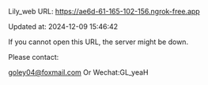 Lily_web URL: https://ae6d-61-165-102-156.ngrok-free.app

Updated at: 2024-12-09 15:46:42

If you cannot open this URL, the server might be down.

Please contact: 

goley04@foxmail.com Or Wechat:GL_yeaH